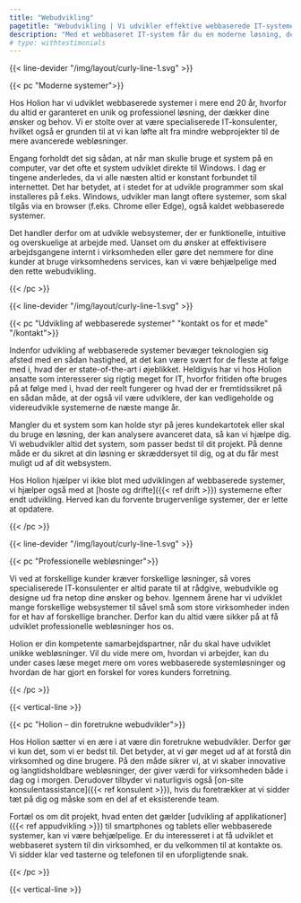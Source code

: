 ```yaml
---
title: "Webudvikling"
pagetitle: "Webudvikling | Vi udvikler effektive webbaserede IT-systemer"
description: "Med et webbaseret IT-system får du en moderne løsning, der kan tilgås af alle brugere. Se hvordan vi kan hjælpe dig her."
# type: withtestimonials
---
```


{{< line-devider "/img/layout/curly-line-1.svg" >}}

{{< pc "Moderne systemer">}}


Hos Holion har vi udviklet webbaserede systemer i mere end 20 år, hvorfor du altid er garanteret en unik og professionel løsning, der dækker dine ønsker og behov. Vi er stolte over at være specialiserede IT-konsulenter, hvilket også er grunden til at vi kan løfte alt fra mindre webprojekter til de mere avancerede webløsninger.

Engang forholdt det sig sådan, at når man skulle bruge et system på en computer, var det ofte et system udviklet direkte til Windows. I dag er tingene anderledes, da vi alle næsten altid er konstant forbundet til internettet. Det har betydet, at i stedet for at udvikle programmer som skal installeres på f.eks. Windows, udvikler man langt oftere systemer, som skal tilgås via en browser (f.eks. Chrome eller Edge), også kaldet webbaserede systemer.

Det handler derfor om at udvikle websystemer, der er funktionelle, intuitive og overskuelige at arbejde med. Uanset om du ønsker at effektivisere arbejdsgangene internt i virksomheden eller gøre det nemmere for dine kunder at bruge virksomhedens services, kan vi være behjælpelige med den rette webudvikling.

{{< /pc >}}

{{< line-devider "/img/layout/curly-line-1.svg" >}}

{{< pc "Udvikling af webbaserede systemer" "kontakt os for et møde" "/kontakt">}}

Indenfor udvikling af webbaserede systemer bevæger teknologien sig afsted med en sådan hastighed, at det kan være svært for de fleste at følge med i, hvad der er state-of-the-art i øjeblikket. Heldigvis har vi hos Holion ansatte som interesserer sig rigtig meget for IT, hvorfor fritiden ofte bruges på at følge med i, hvad der reelt fungerer og hvad der er fremtidssikret på en sådan måde, at der også vil være udviklere, der kan vedligeholde og videreudvikle systemerne de næste mange år.  

Mangler du et system som kan holde styr på jeres kundekartotek eller skal du bruge en løsning, der kan analysere avanceret data, så kan vi hjælpe dig. Vi webudvikler altid det system, som passer bedst til dit projekt. På denne måde er du sikret at din løsning er skræddersyet til dig, og at du får mest muligt ud af dit websystem.

Hos Holion hjælper vi ikke blot med udviklingen af webbaserede systemer, vi hjælper også med at [hoste og drifte]({{< ref drift >}}) systemerne efter endt udvikling. Herved kan du forvente brugervenlige systemer, der er lette at opdatere.

{{< /pc >}}

{{< line-devider "/img/layout/curly-line-1.svg" >}}

{{< pc "Professionelle webløsninger">}}

Vi ved at forskellige kunder kræver forskellige løsninger, så vores specialiserede IT-konsulenter er altid parate til at rådgive, webudvikle og designe ud fra netop dine ønsker og behov. Igennem årene har vi udviklet mange forskellige websystemer til såvel små som store virksomheder inden for et hav af forskellige brancher. Derfor kan du altid være sikker på at få udviklet professionelle webløsninger hos os.

Holion er din kompetente samarbejdspartner, når du skal have udviklet unikke webløsninger. Vil du vide mere om, hvordan vi arbejder, kan du under cases læse meget mere om vores webbaserede systemløsninger og hvordan de har gjort en forskel for vores kunders forretning.

{{< /pc >}}

{{< vertical-line >}}

{{< pc "Holion – din foretrukne webudvikler">}}

Hos Holion sætter vi en ære i at være din foretrukne webudvikler. Derfor gør vi kun det, som vi er bedst til. Det betyder, at vi gør meget ud af at forstå din virksomhed og dine brugere. På den måde sikrer vi, at vi skaber innovative og langtidsholdbare webløsninger, der giver værdi for virksomheden både i dag og i morgen. Derudover tilbyder vi naturligvis også [on-site konsulentassistance]({{< ref konsulent >}}), hvis du foretrækker at vi sidder tæt på dig og måske som en del af et eksisterende team.

Fortæl os om dit projekt, hvad enten det gælder [udvikling af applikationer]({{< ref appudvikling >}}) til smartphones og tablets eller webbaserede systemer, kan vi være behjælpelige. Er du interesseret i at få udviklet et webbaseret system til din virksomhed, er du velkommen til at kontakte os. Vi sidder klar ved tasterne og telefonen til en uforpligtende snak.

{{< /pc >}}

{{< vertical-line >}}
